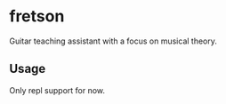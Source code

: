 # fretson 

Guitar teaching assistant with a focus on musical theory.

## Usage

Only repl support for now. 

